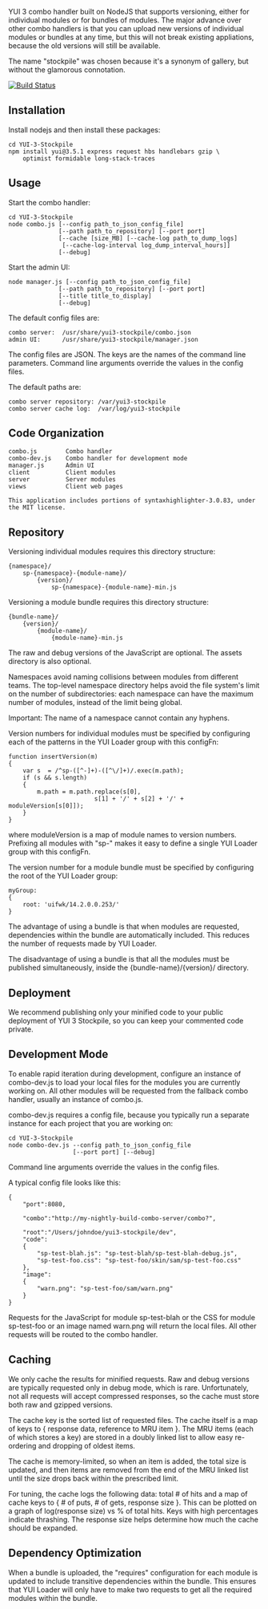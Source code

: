 YUI 3 combo handler built on NodeJS that supports versioning, either for
individual modules or for bundles of modules.  The major advance over other
combo handlers is that you can upload new versions of individual modules or
bundles at any time, but this will not break existing appliations, because
the old versions will still be available.

The name "stockpile" was chosen because it's a synonym of gallery, but
without the glamorous connotation.

[![Build Status](https://secure.travis-ci.org/yahoo/YUI-3-Stockpile.png?branch=master)](http://travis-ci.org/yahoo/YUI-3-Stockpile)

Installation
------------

Install nodejs and then install these packages:

    cd YUI-3-Stockpile
    npm install yui@3.5.1 express request hbs handlebars gzip \
        optimist formidable long-stack-traces

Usage
-----

Start the combo handler:

    cd YUI-3-Stockpile
    node combo.js [--config path_to_json_config_file]
                  [--path path_to_repository] [--port port]
                  [--cache [size_MB] [--cache-log path_to_dump_logs]
                   [--cache-log-interval log_dump_interval_hours]]
                  [--debug]

Start the admin UI:

    node manager.js [--config path_to_json_config_file]
                  [--path path_to_repository] [--port port]
                  [--title title_to_display]
                  [--debug]

The default config files are:

    combo server:  /usr/share/yui3-stockpile/combo.json
    admin UI:      /usr/share/yui3-stockpile/manager.json

The config files are JSON.  The keys are the names of the command line
parameters.  Command line arguments override the values in the config
files.

The default paths are:

    combo server repository: /var/yui3-stockpile
    combo server cache log:  /var/log/yui3-stockpile

Code Organization
-----------------

    combo.js        Combo handler
    combo-dev.js    Combo handler for development mode
    manager.js      Admin UI
    client          Client modules
    server          Server modules
    views           Client web pages

    This application includes portions of syntaxhighlighter-3.0.83, under
    the MIT license.

Repository
----------

Versioning individual modules requires this directory structure:

    {namespace}/
        sp-{namespace}-{module-name}/
            {version}/
                sp-{namespace}-{module-name}-min.js

Versioning a module bundle requires this directory structure:

    {bundle-name}/
        {version}/
            {module-name}/
                {module-name}-min.js

The raw and debug versions of the JavaScript are optional.  The assets
directory is also optional.

Namespaces avoid naming collisions between modules from different teams.
The top-level namespace directory helps avoid the file system's limit on
the number of subdirectories:  each namespace can have the maximum number
of modules, instead of the limit being global.

Important:  The name of a namespace cannot contain any hyphens.

Version numbers for individual modules must be specified by configuring
each of the patterns in the YUI Loader group with this configFn:

    function insertVersion(m)
    {
        var s  = /^sp-([^-]+)-([^\/]+)/.exec(m.path);
        if (s && s.length)
        {
            m.path = m.path.replace(s[0],
                            s[1] + '/' + s[2] + '/' + moduleVersion[s[0]]);
        }
    }

where moduleVersion is a map of module names to version numbers.  Prefixing
all modules with "sp-" makes it easy to define a single YUI Loader group
with this configFn.

The version number for a module bundle must be specified by configuring the
root of the YUI Loader group:

    myGroup:
    {
        root: 'uifwk/14.2.0.0.253/'
    }

The advantage of using a bundle is that when modules are requested,
dependencies within the bundle are automatically included.  This reduces
the number of requests made by YUI Loader.

The disadvantage of using a bundle is that all the modules must be
published simultaneously, inside the {bundle-name}/{version}/ directory.

Deployment
----------

We recommend publishing only your minified code to your public deployment
of YUI 3 Stockpile, so you can keep your commented code private.

Development Mode
----------------

To enable rapid iteration during development, configure an instance of
combo-dev.js to load your local files for the modules you are currently
working on.  All other modules will be requested from the fallback combo
handler, usually an instance of combo.js.

combo-dev.js requires a config file, because you typically run a separate
instance for each project that you are working on:

    cd YUI-3-Stockpile
    node combo-dev.js --config path_to_json_config_file
                      [--port port] [--debug]

Command line arguments override the values in the config files.

A typical config file looks like this:

    {
        "port":8080,

        "combo":"http://my-nightly-build-combo-server/combo?",

        "root":"/Users/johndoe/yui3-stockpile/dev",
        "code":
        {
            "sp-test-blah.js": "sp-test-blah/sp-test-blah-debug.js",
            "sp-test-foo.css": "sp-test-foo/skin/sam/sp-test-foo.css"
        },
        "image":
        {
            "warn.png": "sp-test-foo/sam/warn.png"
        }
    }

Requests for the JavaScript for module sp-test-blah or the CSS for module
sp-test-foo or an image named warn.png will return the local files.  All
other requests will be routed to the combo handler.

Caching
-------

We only cache the results for minified requests.  Raw and debug versions
are typically requested only in debug mode, which is rare.  Unfortunately,
not all requests will accept compressed responses, so the cache must store
both raw and gzipped versions.

The cache key is the sorted list of requested files.  The cache itself is a
map of keys to { response data, reference to MRU item }.  The MRU items
(each of which stores a key) are stored in a doubly linked list to allow
easy re-ordering and dropping of oldest items.

The cache is memory-limited, so when an item is added, the total size is
updated, and then items are removed from the end of the MRU linked list
until the size drops back within the prescribed limit.

For tuning, the cache logs the following data:  total # of hits and a map
of cache keys to { # of puts, # of gets, response size }.  This can be
plotted on a graph of log(response size) vs % of total hits.  Keys with
high percentages indicate thrashing.  The response size helps determine how
much the cache should be expanded.

Dependency Optimization
-----------------------

When a bundle is uploaded, the "requires" configuration for each module is
updated to include transitive dependencies within the bundle.  This ensures
that YUI Loader will only have to make two requests to get all the required
modules within the bundle.
